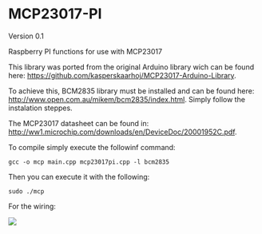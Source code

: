 MCP23017-PI
===========

Version 0.1

Raspberry PI functions for use with MCP23017

This library was ported from the original Arduino library wich can be found here: https://github.com/kasperskaarhoj/MCP23017-Arduino-Library.

To achieve this, BCM2835 library must be installed and can be found here: http://www.open.com.au/mikem/bcm2835/index.html.
Simply follow the instalation steppes.

The MCP23017 datasheet can be found in: http://ww1.microchip.com/downloads/en/DeviceDoc/20001952C.pdf.

To compile simply execute the followinf command:

```gcc -o mcp main.cpp mcp23017pi.cpp -l bcm2835```

Then you can execute it with the following:

```sudo ./mcp```

For the wiring:


<img src="https://swp.pt/mcp23017_connections.png">
